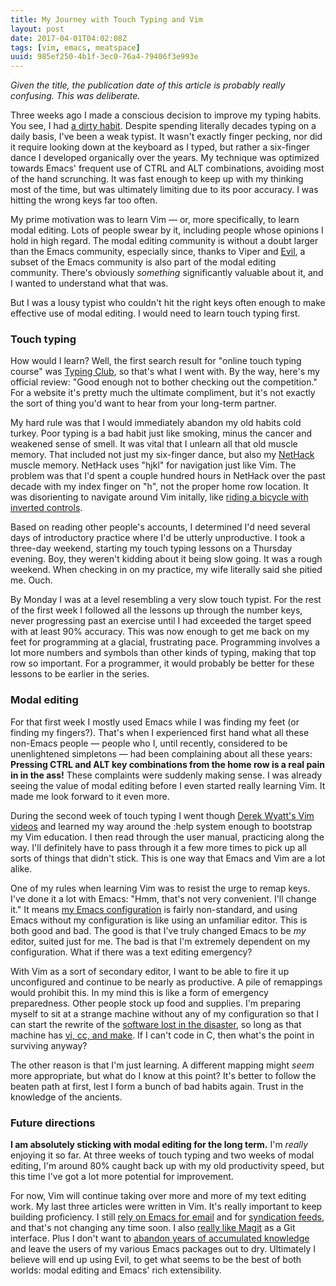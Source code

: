 ```yaml
---
title: My Journey with Touch Typing and Vim
layout: post
date: 2017-04-01T04:02:08Z
tags: [vim, emacs, meatspace]
uuid: 985ef250-4b1f-3ec0-76a4-79406f3e993e
---
```


*Given the title, the publication date of this article is probably
really confusing. This was deliberate.*

Three weeks ago I made a conscious decision to improve my typing
habits. You see, I had [a dirty habit][tt]. Despite spending literally
decades typing on a daily basis, I've been a weak typist. It wasn't
exactly finger pecking, nor did it require looking down at the
keyboard as I typed, but rather a six-finger dance I developed
organically over the years. My technique was optimized towards Emacs'
frequent use of CTRL and ALT combinations, avoiding most of the hand
scrunching. It was fast enough to keep up with my thinking most of the
time, but was ultimately limiting due to its poor accuracy. I was
hitting the wrong keys far too often.

My prime motivation was to learn Vim — or, more specifically, to learn
modal editing. Lots of people swear by it, including people whose
opinions I hold in high regard. The modal editing community is without
a doubt larger than the Emacs community, especially since, thanks to
Viper and [Evil][evil], a subset of the Emacs community is also part
of the modal editing community. There's obviously *something*
significantly valuable about it, and I wanted to understand what that
was.

But I was a lousy typist who couldn't hit the right keys often enough to
make effective use of modal editing. I would need to learn touch typing
first.

### Touch typing

How would I learn? Well, the first search result for "online touch
typing course" was [Typing Club][tc], so that's what I went with. By
the way, here's my official review: "Good enough not to bother
checking out the competition." For a website it's pretty much the
ultimate compliment, but it's not exactly the sort of thing you'd want
to hear from your long-term partner.

My hard rule was that I would immediately abandon my old habits cold
turkey. Poor typing is a bad habit just like smoking, minus the cancer
and weakened sense of smell. It was vital that I unlearn all that old
muscle memory. That included not just my six-finger dance, but also my
[NetHack][nh] muscle memory. NetHack uses "hjkl" for navigation just
like Vim. The problem was that I'd spent a couple hundred hours in
NetHack over the past decade with my index finger on "h", not the
proper home row location. It was disorienting to navigate around Vim
initally, like [riding a bicycle with inverted controls][bike].

Based on reading other people's accounts, I determined I'd need
several days of introductory practice where I'd be utterly
unproductive. I took a three-day weekend, starting my touch typing
lessons on a Thursday evening. Boy, they weren't kidding about it
being slow going. It was a rough weekend. When checking in on my
practice, my wife literally said she pitied me. Ouch.

By Monday I was at a level resembling a very slow touch typist. For
the rest of the first week I followed all the lessons up through the
number keys, never progressing past an exercise until I had exceeded
the target speed with at least 90% accuracy. This was now enough to
get me back on my feet for programming at a glacial, frustrating pace.
Programming involves a lot more numbers and symbols than other kinds
of typing, making that top row so important. For a programmer, it
would probably be better for these lessons to be earlier in the
series.

### Modal editing

For that first week I mostly used Emacs while I was finding my feet
(or finding my fingers?). That's when I experienced first hand what
all these non-Emacs people — people who I, until recently, considered
to be unenlightened simpletons — had been complaining about all these
years: **Pressing CTRL and ALT key combinations from the home row is a
real pain in in the ass!** These complaints were suddenly making
sense. I was already seeing the value of modal editing before I even
started really learning Vim. It made me look forward to it even more.

During the second week of touch typing I went though [Derek Wyatt's
Vim videos][video] and learned my way around the :help system enough
to bootstrap my Vim education. I then read through the user manual,
practicing along the way. I'll definitely have to pass through it a
few more times to pick up all sorts of things that didn't stick. This
is one way that Emacs and Vim are a lot alike.

One of my rules when learning Vim was to resist the urge to remap
keys. I've done it a lot with Emacs: "Hmm, that's not very convenient.
I'll change it." It means [my Emacs configuration][conf] is fairly
non-standard, and using Emacs without my configuration is like using
an unfamiliar editor. This is both good and bad. The good is that I've
truly changed Emacs to be *my* editor, suited just for me. The bad is
that I'm extremely dependent on my configuration. What if there was a
text editing emergency?

With Vim as a sort of secondary editor, I want to be able to fire it
up unconfigured and continue to be nearly as productive. A pile of
remappings would prohibit this. In my mind this is like a form of
emergency preparedness. Other people stock up food and supplies. I'm
preparing myself to sit at a strange machine without any of my
configuration so that I can start the rewrite of the [software lost in
the disaster][needle], so long as that machine has [vi, cc, and
make][build]. If I can't code in C, then what's the point in surviving
anyway?

The other reason is that I'm just learning. A different mapping might
*seem* more appropriate, but what do I know at this point? It's better
to follow the beaten path at first, lest I form a bunch of bad habits
again. Trust in the knowledge of the ancients.

### Future directions

**I am absolutely sticking with modal editing for the long term.** I'm
*really* enjoying it so far. At three weeks of touch typing and two
weeks of modal editing, I'm around 80% caught back up with my old
productivity speed, but this time I've got a lot more potential for
improvement.

For now, Vim will continue taking over more and more of my text
editing work. My last three articles were written in Vim. It's really
important to keep building proficiency. I still [rely on Emacs for
email][email] and for [syndication feeds][elfeed], and that's not
changing any time soon. I also [really like Magit][magit] as a Git
interface. Plus I don't want to [abandon years of accumulated
knowledge][tag] and leave the users of my various Emacs packages out
to dry. Ultimately I believe will end up using Evil, to get what seems
to be the best of both worlds: modal editing and Emacs' rich
extensibility.


[tt]: http://steve-yegge.blogspot.com/2008/09/programmings-dirtiest-little-secret.html
[evil]: https://github.com/emacs-evil/evil
[tc]: https://www.typingclub.com/
[bike]: https://www.youtube.com/watch?v=MFzDaBzBlL0
[nh]: http://www.nethack.org/
[video]: http://derekwyatt.org/vim/tutorials/
[conf]: https://github.com/skeeto/.emacs.d
[build]: /blog/2017/03/30/
[needle]: /blog/2016/11/17/
[email]: /blog/2013/09/03/
[elfeed]: https://github.com/skeeto/elfeed
[tag]: /tags/emacs/
[magit]: https://github.com/magit/magit
